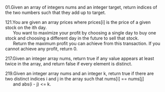 01.Given an array of integers nums and an integer target, return indices of the two numbers such that they add up to target. 

121.You are given an array prices where prices[i] is the price of a given stock on the ith day. \
&ensp; &emsp;You want to maximize your profit by choosing a single day to buy one stock and choosing a different day in the future to sell that stock. \
&ensp; &emsp;Return the maximum profit you can achieve from this transaction. If you cannot achieve any profit, return 0. 

217.Given an integer array nums, return true if any value appears at least twice in the array, and return false if every element is distinct. 

219.Given an integer array nums and an integer k, return true if there are two distinct indices i and j in the array such that nums[i] == nums[j] \
&ensp; &emsp;and abs(i - j) <= k.
